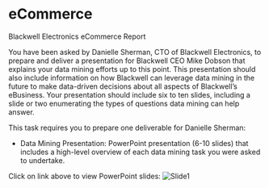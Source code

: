 # eCommerce
Blackwell Electronics eCommerce Report

You have been asked by Danielle Sherman, CTO of Blackwell Electronics, to prepare and deliver a presentation for Blackwell CEO Mike Dobson that explains your data mining efforts up to this point. This presentation should also include information on how Blackwell can leverage data mining in the future to make data-driven decisions about all aspects of Blackwell’s eBusiness. Your presentation should include six to ten slides, including a slide or two enumerating the types of questions data mining can help answer.

This task requires you to prepare one deliverable for Danielle Sherman:
- Data Mining Presentation: PowerPoint presentation (6-10 slides) that includes a high-level overview of each data mining task you were asked to undertake.


Click on link above to view PowerPoint slides:
![Slide1](https://user-images.githubusercontent.com/67208468/89743294-7523f980-da67-11ea-9eb0-b1042e706d8b.JPG)
